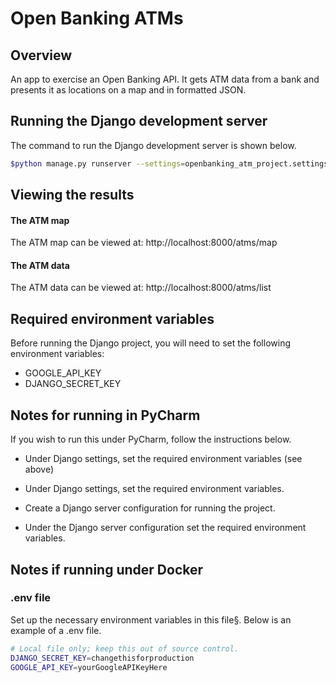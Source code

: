 # Open Banking ATMs

## Overview
An app to exercise an Open Banking API. It gets ATM data from
a bank and presents it as locations on a map and in formatted JSON.

## Running the Django development server
The command to run the Django development server is shown below.
```bash
$python manage.py runserver --settings=openbanking_atm_project.settings.local
```

## Viewing the results 
#### The ATM map
The ATM map can be viewed at:
    http://localhost:8000/atms/map

#### The ATM data 
The ATM data can be viewed at:
    http://localhost:8000/atms/list
    
## Required environment variables
Before running the Django project, you will need to set the following environment variables:

* GOOGLE_API_KEY
* DJANGO_SECRET_KEY
    
## Notes for running in PyCharm
If you wish to run this under PyCharm, follow the instructions below.

* Under Django settings, set the required environment variables (see above)

* Under Django settings, set the required environment variables.

* Create a Django server configuration for running the project.
 
* Under the Django server configuration set the required environment variables.

## Notes if running under Docker

### .env file
Set up the necessary environment variables in this file§. Below is
an example of a .env file.

```bash
# Local file only; keep this out of source control.
DJANGO_SECRET_KEY=changethisforproduction
GOOGLE_API_KEY=yourGoogleAPIKeyHere

```

